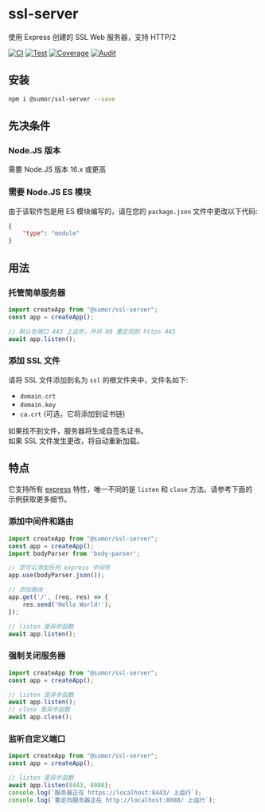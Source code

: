 # ssl-server
使用 Express 创建的 SSL Web 服务器，支持 HTTP/2

[![CI](https://github.com/sumor-cloud/ssl-server/actions/workflows/ci.yml/badge.svg)](https://github.com/sumor-cloud/ssl-server/actions/workflows/ci.yml)
[![Test](https://github.com/sumor-cloud/ssl-server/actions/workflows/ut.yml/badge.svg)](https://github.com/sumor-cloud/ssl-server/actions/workflows/ut.yml)
[![Coverage](https://github.com/sumor-cloud/ssl-server/actions/workflows/coverage.yml/badge.svg)](https://github.com/sumor-cloud/ssl-server/actions/workflows/coverage.yml)
[![Audit](https://github.com/sumor-cloud/ssl-server/actions/workflows/audit.yml/badge.svg)](https://github.com/sumor-cloud/ssl-server/actions/workflows/audit.yml)

## 安装
```bash
npm i @sumor/ssl-server --save
```

## 先决条件

### Node.JS 版本
需要 Node.JS 版本 16.x 或更高

### 需要 Node.JS ES 模块
由于该软件包是用 ES 模块编写的，请在您的 ```package.json``` 文件中更改以下代码:
```json
{
    "type": "module"
}
```

## 用法

### 托管简单服务器

```javascript
import createApp from "@sumor/ssl-server";
const app = createApp();

// 默认在端口 443 上监听，并将 80 重定向到 https 443
await app.listen();
```


### 添加 SSL 文件
请将 SSL 文件添加到名为 ```ssl``` 的根文件夹中，文件名如下:
- ```domain.crt```
- ```domain.key```
- ```ca.crt``` (可选，它将添加到证书链)

如果找不到文件，服务器将生成自签名证书。  
如果 SSL 文件发生更改，将自动重新加载。
## 特点

它支持所有 [express](https://www.npmjs.com/package/express) 特性，唯一不同的是 ```listen``` 和 ```close``` 方法。请参考下面的示例获取更多细节。

### 添加中间件和路由

```javascript
import createApp from "@sumor/ssl-server";
const app = createApp();
import bodyParser from 'body-parser';

// 您可以添加任何 express 中间件
app.use(bodyParser.json());

// 添加路由
app.get('/', (req, res) => {
    res.send('Hello World!');
});

// listen 是异步函数
await app.listen();
```

### 强制关闭服务器

```javascript
import createApp from "@sumor/ssl-server";
const app = createApp();

// listen 是异步函数
await app.listen();
// close 是异步函数
await app.close();
```

### 监听自定义端口

```javascript
import createApp from "@sumor/ssl-server";
const app = createApp();

// listen 是异步函数
await app.listen(8443, 8080);
console.log(`服务器正在 https://localhost:8443/ 上运行`);
console.log(`重定向服务器正在 http://localhost:8080/ 上运行`);
```